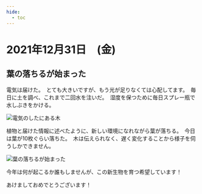 ```yaml
---
hide:
  - toc
---
```

# 2021年12月31日　(金)

## 葉の落ちるが始まった
電気は届けた。　とても大きいですが、もう光が足りなくては心配してます。　毎日に土を調べ、これまで二回水を注いだ。　湿度を保つために毎日スプレー瓶で水しぶきをかける。

![電気のしたにある木](https://lh3.googleusercontent.com/Fz3W3tpCAPpKZAxwTOhABXrgQ8znsyNknpWlvL_SGATw50Qo3tj8ZnsfoEXI_2MuQkI8p7cjkdh4O6tuQaie4RuvW4MxwJlWDh6RtvrPupvV-lYH9Vz3tt6Skk67H-B-tveBiOm7Nw=w2400)

植物と届けた情報に述べたように、新しい環境になれながら葉が落ちる。　今日は葉が10枚ぐらい落ちた。　木は伝えられなく、遅く変化することから様子を伺うしかできません。

![葉の落ちるが始まった](https://lh3.googleusercontent.com/B7XGHlQwdyIeg_f0vl18zToARbYsqsC0rNjHnATHKrgvqxEK5_IjrpGRxSy9d4sikD-UOW257XEwlHjhIJD6Ot3UYWnty2IS8KGMUT2jqh5kpM7WSNvrWleOro9T2KCMvzcRMr5yIA=w2400)

今年は何が起こるか誰もしませんが、この新生物を育つ希望しています！

あけましておめでとうございます！